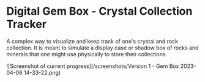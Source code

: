 # Digital Gem Box - Crystal Collection Tracker
A complex way to visualize and keep track of one's crystal and rock collection. It is meant to simulate a display case or shadow box of rocks and minerals that one might use physically to store their collections.

![Screenshot of current progress](/screenshots/Version 1 - Gem Box 2023-04-06 14-33-22.png)
